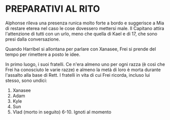 # PREPARATIVI AL RITO

Alphonse rileva una presenza runica molto forte a bordo e suggerisce a Mia di restare eterea nel caso le cose dovessero mettersi male. Il Capitano attira l'attenzione di tutti con un urlo, meno che quella di Kael e di 17, che sono presi dalla conversazione.


Quando Harribel si allontana per parlare con Xanasee, Frei si prende del tempo per rimettere a posto le idee.

In primo luogo, i suoi fratelli. Ce n'era almeno uno per ogni razza (è così che Frei ha conosciuto le varie razze) e almeno la metà di loro è morta durante l'assalto alla base di Rett. I fratelli in vita di cui Frei ricorda, incluso lui stesso, sono undici:

1. Xanasee
2. Adam
3. Kyle
4. Sun
5. Vlad (morto in seguito)
6-10. Ignoti al momento

